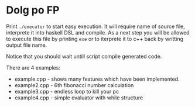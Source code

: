 # Dolg po FP
Print `./executor` to start easy execution. 
It will require name of source file, interprete it into haskell DSL and compile.
As a next step you will be allowed to execute this file by printing `exe` or to iterprete it to c++ back
by writting output file name.

Notice that you should wait untill script compile generated code.

There are 4 examples:

* example.cpp - shows many features which have been implemented.
* example2.cpp - 6th fibonacci number calculation
* example3.cpp - endless loop to kill your pc
* example4.cpp - simple evaluator with while structure

